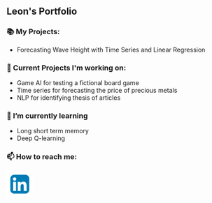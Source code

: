 ## Leon's Portfolio

### :books: My Projects:

* Forecasting Wave Height with Time Series and Linear Regression

### 🔭 Current Projects I'm working on:

* Game AI for testing a fictional board game
* Time series for forecasting the price of precious metals
* NLP for identifying thesis of articles

### 🌱 I’m currently learning

* Long short term memory
* Deep Q-learning

### 📫 How to reach me:

[<img src = "https://github.com/leon31415/leon31415/blob/main/vecteezy_blue-color-white-background-linkedin-design-logo-sign-symbol_9097186.jpg" width=60/>](https://www.linkedin.com/in/leon-guest-2ab175205/)

<!--
**leon31415/leon31415** is a ✨ _special_ ✨ repository because its `README.md` (this file) appears on your GitHub profile.

Here are some ideas to get you started:

-  ...
- 👯 I’m looking to collaborate on ...
- 🤔 I’m looking for help with ...
- 💬 Ask me about ...
- 
- ⚡ Fun fact: ...
-->

